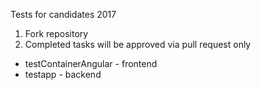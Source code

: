 Tests for candidates 2017
1. Fork repository
2. Completed tasks will be approved via pull request only
 - testContainerAngular - frontend
 - testapp - backend
